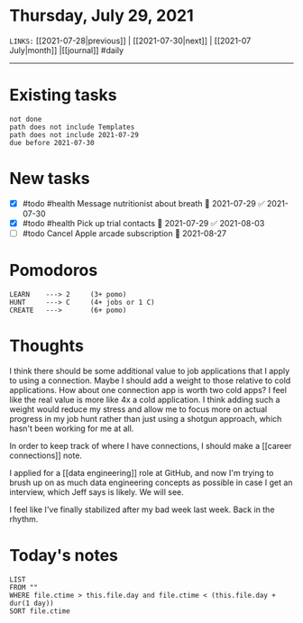 # Thursday, July 29, 2021
`LINKS:` [[2021-07-28|previous]] | [[2021-07-30|next]] | [[2021-07 July|month]] |[[journal]] 
#daily

---
# Existing tasks
```tasks
not done
path does not include Templates
path does not include 2021-07-29
due before 2021-07-30
```

# New tasks
- [x] #todo #health Message nutritionist about breath 📅 2021-07-29 ✅ 2021-07-30
- [x] #todo #health Pick up trial contacts 📅 2021-07-29 ✅ 2021-08-03
- [ ] #todo Cancel Apple arcade subscription 📅 2021-08-27

# Pomodoros
```
LEARN    ---> 2		(3+ pomo)
HUNT     ---> C		(4+ jobs or 1 C)
CREATE   --->  		(6+ pomo)
```

# Thoughts
I think there should be some additional value to job applications that I apply to using a connection. Maybe I should add a weight to those relative to cold applications. How about one connection app is worth two cold apps? I feel like the real value is more like 4x a cold application. I think adding such a weight would reduce my stress and allow me to focus more on actual progress in my job hunt rather than just using a shotgun approach, which hasn't been working for me at all. 

In order to keep track of where I have connections, I should make a [[career connections]] note.

I applied for a [[data engineering]] role at GitHub, and now I'm trying to brush up on as much data engineering concepts as possible in case I get an interview, which Jeff says is likely. We will see. 

I feel like I've finally stabilized after my bad week last week. Back in the rhythm. 

# Today's notes
```dataview
LIST 
FROM ""
WHERE file.ctime > this.file.day and file.ctime < (this.file.day + dur(1 day))
SORT file.ctime
```
